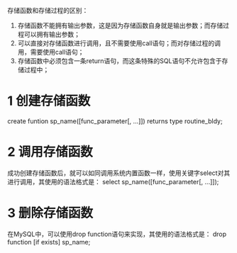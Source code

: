 存储函数和存储过程的区别：
1. 存储函数不能拥有输出参数，这是因为存储函数自身就是输出参数；而存储过程可以拥有输出参数；
2. 可以直接对存储函数进行调用，且不需要使用call语句；而对存储过程的调用，需要使用call语句；
3. 存储函数中必须包含一条return语句，而这条特殊的SQL语句不允许包含于存储过程中；

# 1 创建存储函数
create funtion sp_name([func_parameter[, ...]]) returns type routine_bldy;

# 2 调用存储函数
成功创建存储函数后，就可以如同调用系统内置函数一样，使用关键字select对其进行调用，其使用的语法格式是：
select sp_name([func_parameter[, ...]]);

# 3 删除存储函数
在MySQL中，可以使用drop function语句来实现，其使用的语法格式是：
drop function [if exists] sp_name;